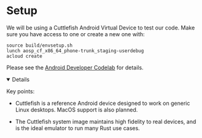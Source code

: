 # Setup

We will be using a Cuttlefish Android Virtual Device to test our code. Make sure
you have access to one or create a new one with:

```shell
source build/envsetup.sh
lunch aosp_cf_x86_64_phone-trunk_staging-userdebug
acloud create
```

Please see the
[Android Developer Codelab](https://source.android.com/docs/setup/start) for
details.

<details open="true">

Key points:

- Cuttlefish is a reference Android device designed to work on generic Linux
  desktops. MacOS support is also planned.

- The Cuttlefish system image maintains high fidelity to real devices, and is
  the ideal emulator to run many Rust use cases.

</details>
